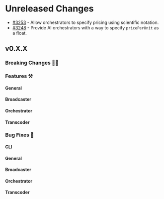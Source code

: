 # Unreleased Changes

- [#3253](https://github.com/livepeer/go-livepeer/pull/3253) - Allow orchestrators to specify pricing using scientific notation.
- [#3248](https://github.com/livepeer/go-livepeer/pull/3248) - Provide AI orchestrators with a way to specify `pricePerUnit` as a float.

## v0.X.X

### Breaking Changes 🚨🚨

### Features ⚒

#### General

#### Broadcaster

#### Orchestrator

#### Transcoder

### Bug Fixes 🐞

#### CLI

#### General

#### Broadcaster

#### Orchestrator

#### Transcoder
